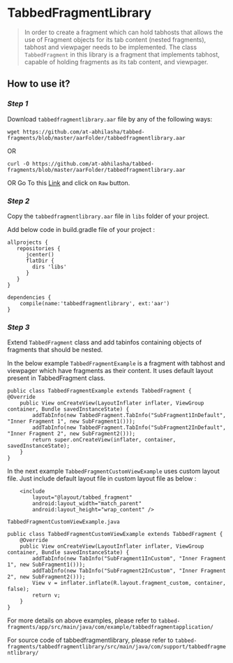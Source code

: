 # TabbedFragmentLibrary
> In order to create a fragment which can hold tabhosts that allows the use of Fragment objects for its tab content (nested fragments), tabhost and viewpager needs to be implemented.
The class `TabbedFragment` in this library is a fragment that implements tabhost, capable of holding fragments as its tab content, and viewpager. 


## How to use it?

### *Step 1*
Download `tabbedfragmentlibrary.aar` file by any of the following ways:
```
wget https://github.com/at-abhilasha/tabbed-fragments/blob/master/aarFolder/tabbedfragmentlibrary.aar
```
OR
```
curl -O https://github.com/at-abhilasha/tabbed-fragments/blob/master/aarFolder/tabbedfragmentlibrary.aar
```
OR Go To this [Link](https://github.com/at-abhilasha/tabbed-fragments/blob/master/aarFolder/tabbedfragmentlibrary.aar) and click on `Raw` button.

### *Step 2*
Copy the `tabbedfragmentlibrary.aar` file in `libs` folder of your project.

Add below code in build.gradle file of your project :
```
allprojects {
   repositories {
      jcenter()
      flatDir {
        dirs 'libs'
      }
   }
}

dependencies {
    compile(name:'tabbedfragmentlibrary', ext:'aar')
}
```

### *Step 3*
Extend `TabbedFragment` class and add tabinfos containing objects of fragments that should be nested.

In the below example `TabbedFragmentExample` is a fragment with tabhost and viewpager which have fragments as their content. It uses default layout present in TabbedFragment class.
```
public class TabbedFragmentExample extends TabbedFragment {
@Override
    public View onCreateView(LayoutInflater inflater, ViewGroup container, Bundle savedInstanceState) {
        addTabInfo(new TabbedFragment.TabInfo("SubFragment1InDefault", "Inner Fragment 1", new SubFragment1()));
        addTabInfo(new TabbedFragment.TabInfo("SubFragment2InDefault", "Inner Fragment 2", new SubFragment2()));
        return super.onCreateView(inflater, container, savedInstanceState);
    }
}
```

In the next example `TabbedFragmentCustomViewExample` uses custom layout file.
Just include default layout file in custom layout file as below :
```
    <include
        layout="@layout/tabbed_fragment"
        android:layout_width="match_parent"
        android:layout_height="wrap_content" />
```

`TabbedFragmentCustomViewExample.java`

```
public class TabbedFragmentCustomViewExample extends TabbedFragment {
    @Override
    public View onCreateView(LayoutInflater inflater, ViewGroup container, Bundle savedInstanceState) {
        addTabInfo(new TabInfo("SubFragment1InCustom", "Inner Fragment 1", new SubFragment1()));
        addTabInfo(new TabInfo("SubFragment2InCustom", "Inner Fragment 2", new SubFragment2()));
        View v = inflater.inflate(R.layout.fragment_custom, container, false);
        return v;
    }
}
```

For more details on above examples, please refer to `tabbed-fragments/app/src/main/java/com/example/tabbedfragmentapplication/`

For source code of tabbedfragmentlibrary, please refer to `tabbed-fragments/tabbedfragmentlibrary/src/main/java/com/support/tabbedfragmentlibrary/`